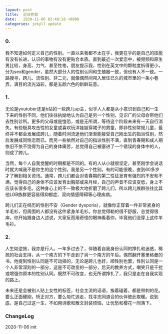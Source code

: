 ```yaml
---
layout: post
title:  近日死锁
date:   2020-11-06 02:48:28 +0800
categories: jekyll update
---
```

### 0.
我不知道如何定义自己的性别。一直以来我都不太在乎，我更在乎的是自己的技能有没有长进，认识的事物有没有更贴合本质。直到最近一次爱恋中，被频频和原生男比较，身高、力气、甚至性格，朋友提示我，性别在英文中的颗粒度拆得更小，分为sex和gender，虽然大部分人的性别认同和生殖器一致，但也有人不一致。一路搜寻，跨儿、流性别、非二元，就像偶然间闯入居住已久的城市里的一条小巷弄，满目的流光溢彩，都是五颜六色的新鲜玩意。

### 1.
无论是youtuber还是b站的一些跨儿up主，似乎人人都是从小意识到自己和一生下来的性别不同，他们往往执拗地认为自己是另一个性别，见识广的父母会带他们去性别诊所。更多的父母或是惶恐，或是无所谓，等待这个阶段未来有一天自行消失。有些极具攻击性的女童或喜欢玩洋娃娃穿裙子的男童，即非性别常规儿童，最终并不都会发展成跨儿，随着时间流逝他们渐渐能接受自己刚出生的指派性别，然后发展成同性恋而已。而另一些依然对自己的指派性别不满，直到青春期和成人期依旧不依不饶得为自己的身体痛苦，总觉得自己被塞进了一个错误的身体中的人，则成了跨儿。

当然，每个人自我觉醒的时期都是不同的。有的人从小就很坚定，甚至刚学会说话时就大喊我不是你生的这个性别，我是另一个性别。有的可能很晚，直到60多岁才了解到相关资讯。通常，跨儿们都会对青春期的第二性征发育有强烈的不安和不满，觉得自己的身体不应该发育出胸部或来月经，自己的声音不应该变低，身上不应该长很多毛。这种身心上的不一致极大地折磨了跨儿们，所以跨儿族群往往比其他LGB族群更容易得抑郁症、双向情感障碍等心理疾病。

跨儿们正在经历的性别不安（Gender dysporia），就像你正穿着一件非常紧身的羊毛衫，但周围的人都没有这件紧身羊毛衫。你总觉得勒的很不舒服，总觉得很痒。你开始跟身边人述说，大家反而用奇怪的眼神看着你，毕竟他们没穿上这件羊毛衫。

### 2.
人生如逆旅，我亦是行人。一年多过去了，伴随着自我身份认同的挣扎和迷惑，稀疏的社会支持，从一个南方的下午走到了另一个南方的午后。偶然翻开塞里格曼的书，他提到性别认同是不可动摇的，无论是跨儿也好，顺性别也罢，性别认同是一个人非常深刻的一部分，这是不可改变的一部分，后天的教养方式，嘲笑只是干扰或增强你原本的性别认同。既然不可改变，也无所谓挣扎了，我只是走在自我实现的路上。

未来还是会被别人贴上女性的标签，社会主流的话语，挨着碰着，都是带刺的花。要么正面硬刚，矫正对方，要么匆忙逃走，找寻志同道合的伙伴彼此取暖。说到底，是自己过这一生，不如用诗歌和散文封装烦恼，让忧愁和樱花一同落下。

### ChangeLog
2020-11-06 init